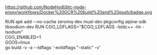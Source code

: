 https://github.com/NodeHodl/btc-node-proxy/workflows/Docker%20GCR%20build%20and%20push/badge.svg

RUN apk add --no-cache zeromq-dev musl-dev pkgconfig alpine-sdk libsodium-dev
RUN CGO_LDFLAGS="$CGO_LDFLAGS -lstdc++ -lm -lsodium" \
  CGO_ENABLED=1 \
  GOOS=linux \
  go build -v -a --ldflags '-extldflags "-static" -v'